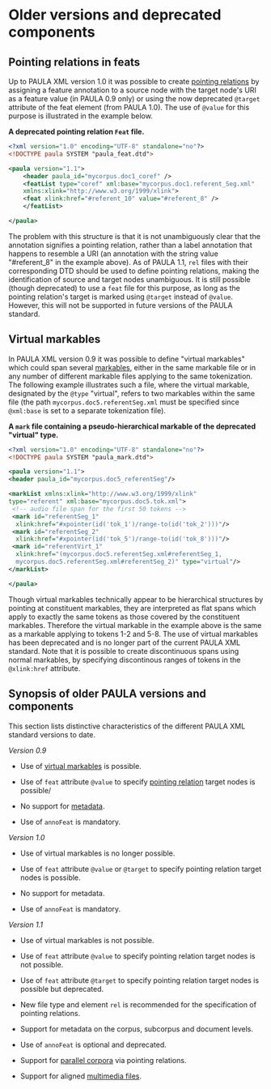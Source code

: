 # Older versions and deprecated components

## Pointing relations in feats

Up to PAULA XML version 1.0 it was possible to create [pointing
relations](pointing-relations.md) by assigning a feature annotation to a
source node with the target node's URI as a feature value (in PAULA 0.9
only) or using the now deprecated `@target` attribute of the feat
element (from PAULA 1.0). The use of `@value` for this purpose is
illustrated in the example below.

**A deprecated pointing relation `Feat` file.**
```xml
<?xml version="1.0" encoding="UTF-8" standalone="no"?>
<!DOCTYPE paula SYSTEM "paula_feat.dtd">

<paula version="1.1">
    <header paula_id="mycorpus.doc1_coref" />
    <featList type="coref" xml:base="mycorpus.doc1.referent_Seg.xml" 
    xmlns:xlink="http://www.w3.org/1999/xlink">
    <feat xlink:href="#referent_10" value="#referent_8" />
    </featList>

</paula>
```

The problem with this structure is that it is not unambiguously clear
that the annotation signifies a pointing relation, rather than a label
annotation that happens to resemble a URI (an annotation with the string
value "\#referent\_8" in the example above). As of PAULA 1.1, `rel`
files with their corresponding DTD should be used to define pointing
relations, making the identification of source and target nodes
unambiguous. It is still possible (though deprecated) to use a `feat`
file for this purpose, as long as the pointing relation's target is
marked using `@target` instead of `@value`. However, this will not be
supported in future versions of the PAULA standard.

## Virtual markables

In PAULA XML version 0.9 it was possible to define "virtual markables"
which could span several [markables](spans-and-markables.md), either in the same markable
file or in any number of different markable files applying to the same
tokenization. The following example illustrates such a file, where the
virtual markable, designated by the `@type` "virtual", refers to two
markables within the same file (the path `mycorpus.doc5.referentSeg.xml`
must be specified since `@xml:base` is set to a separate tokenization
file).

**A `mark` file containing a pseudo-hierarchical markable of the deprecated "virtual" type.**
```xml
<?xml version="1.0" encoding="UTF-8" standalone="no"?>
<!DOCTYPE paula SYSTEM "paula_mark.dtd">

<paula version="1.1">
<header paula_id="mycorpus.doc5_referentSeg"/>

<markList xmlns:xlink="http://www.w3.org/1999/xlink" 
type="referent" xml:base="mycorpus.doc5.tok.xml">
 <!-- audio file span for the first 50 tokens -->
 <mark id="referentSeg_1" 
  xlink:href="#xpointer(id('tok_1')/range-to(id('tok_2')))"/>
 <mark id="referentSeg_2" 
  xlink:href="#xpointer(id('tok_5')/range-to(id('tok_8')))"/>
 <mark id="referentVirt_1"
  xlink:href="(mycorpus.doc5.referentSeg.xml#referentSeg_1,
  mycorpus.doc5.referentSeg.xml#referentSeg_2)" type="virtual"/>
</markList>

</paula>
```

Though virtual markables technically appear to be hierarchical
structures by pointing at constituent markables, they are interpreted as
flat spans which apply to exactly the same tokens as those covered by
the constituent markables. Therefore the virtual markable in the example
above is the same as a markable applying to tokens 1-2 and 5-8. The use
of virtual markables has been deprecated and is no longer part of the
current PAULA XML standard. Note that it is possible to create
discontinuous spans using normal markables, by specifying discontinous
ranges of tokens in the `@xlink:href` attribute.

## Synopsis of older PAULA versions and components

This section lists distinctive characteristics of the different PAULA
XML standard versions to date.

*Version 0.9*

  - Use of [virtual markables](#virtual-markables) is possible.

  - Use of `feat` attribute `@value` to specify [pointing
    relation](pointing-relations.md) target nodes is possible/

  - No support for [metadata](metadata.md).

  - Use of `annoFeat` is mandatory.

*Version 1.0*

  - Use of virtual markables is no longer possible.

  - Use of `feat` attribute `@value` or `@target` to specify pointing
    relation target nodes is possible.

  - No support for metadata.

  - Use of `annoFeat` is mandatory.

*Version 1.1*

  - Use of virtual markables is not possible.

  - Use of `feat` attribute `@value` to specify pointing relation target
    nodes is not possible.

  - Use of `feat` attribute `@target` to specify pointing relation
    target nodes is possible but deprecated.

  - New file type and element `rel` is recommended for the specification
    of pointing relations.

  - Support for metadata on the corpus, subcorpus and document levels.

  - Use of `annoFeat` is optional and deprecated.

  - Support for [parallel corpora](special-scenarios.md#parallel-corpora) via pointing
    relations.

  - Support for aligned [multimedia files](special-scenarios.md#aligned-audiovideo-files).

